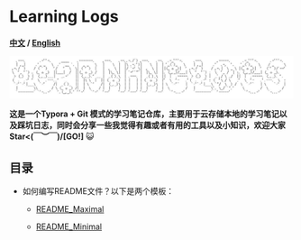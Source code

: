 # Learning Logs

**[中文](./README.md) / [English](./README_EN.md)**

![logo](./assets/logo.jpg)

**这是一个Typora + Git 模式的学习笔记仓库，主要用于云存储本地的学习笔记以及踩坑日志，同时会分享一些我觉得有趣或者有用的工具以及小知识，欢迎大家Star<(￣︶￣)/[GO!]** :smiley_cat:

## 目录

- 如何编写README文件？以下是两个模板：

  - [README_Maximal](./README_Template/maximal_readme.md)

  - [README_Minimal](./README_Template/minimal_readme.md)

    

